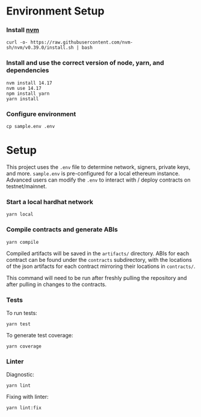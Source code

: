 # Environment Setup

### Install [nvm](https://github.com/nvm-sh/nvm)
```
curl -o- https://raw.githubusercontent.com/nvm-sh/nvm/v0.39.0/install.sh | bash
```

### Install and use the correct version of node, yarn, and dependencies
```
nvm install 14.17
nvm use 14.17
npm install yarn
yarn install
```

### Configure environment
```
cp sample.env .env
```

# Setup

This project uses the `.env` file to determine network, signers, private keys, and more. `sample.env` is pre-configured for a local ethereum instance. 
Advanced users can modify the `.env` to interact with / deploy contracts on testnet/mainnet. 

### Start a local hardhat network
```
yarn local
```

### Compile contracts and generate ABIs
```
yarn compile
```

Compiled artifacts will be saved in the `artifacts/` directory. ABIs for each contract can be found
under the `contracts` subdirectory, with the locations of the json artifacts for each contract mirroring 
their locations in `contracts/`.

This command will need to be run after freshly pulling the repository and after pulling in changes to the contracts.

### Tests

To run tests: 

```
yarn test
```

To generate test coverage:

```
yarn coverage
```

### Linter

Diagnostic: 

```
yarn lint
```

Fixing with linter:

```
yarn lint:fix
```